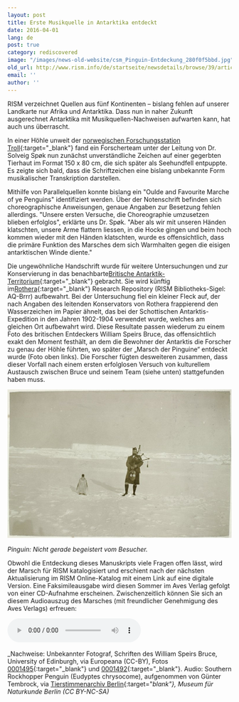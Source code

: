 ```yaml
---
layout: post
title: Erste Musikquelle in Antarktika entdeckt
date: 2016-04-01
lang: de
post: true
category: rediscovered
image: "/images/news-old-website/csm_Pinguin-Entdeckung_280f0f5bbd.jpg"
old_url: http://www.rism.info/de/startseite/newsdetails/browse/39/article/64/first-music-manuscript-discovered-in-antarctica.html
email: ''
author: ''
---
```


RISM verzeichnet Quellen aus fünf Kontinenten – bislang fehlen auf unserer Landkarte nur Afrika und Antarktika. Dass nun in naher Zukunft ausgerechnet Antarktika mit Musikquellen-Nachweisen aufwarten kann, hat auch uns überrascht.

In einer Höhle unweit der [norwegischen Forschungsstation Troll](http://www.npolar.no/en/about-us/stations-vessels/troll/index.html){:target="_blank"} fand ein Forscherteam unter der Leitung von Dr. Solveig Spøk nun zunächst unverständliche Zeichen auf einer gegerbten Tierhaut im Format 150 x 80 cm, die sich später als Seehundfell entpuppte. Es zeigte sich bald, dass die Schriftzeichen eine bislang unbekannte Form musikalischer Transkription darstellen.

Mithilfe von Parallelquellen konnte bislang ein "Oulde and Favourite Marche of ye Penguins" identifiziert werden. Über der Notenschrift befinden sich choreographische Anweisungen, genaue Angaben zur Besetzung fehlen allerdings. "Unsere ersten Versuche, die Choreographie umzusetzen blieben erfolglos", erklärte uns Dr. Spøk. "Aber als wir mit unseren Händen klatschten, unsere Arme flattern liessen, in die Hocke gingen und beim hoch kommen wieder mit den Händen klatschten, wurde es offensichtlich, dass die primäre Funktion des Marsches dem sich Warmhalten gegen die eisigen antarktischen Winde diente."

Die ungewöhnliche Handschrift wurde für weitere Untersuchungen und zur Konservierung in das benachbarte[Britische Antarktik-Territorium](https://www.gov.uk/government/world/organisations/british-antarctic-territory){:target="_blank"} gebracht. Sie wird künftig im[Rothera](https://www.bas.ac.uk/polar-operations/sites-and-facilities/facility/rothera/){:target="_blank"} Research Repository (RISM Bibliotheks-Sigel: AQ-Brrr) aufbewahrt. Bei der Untersuchung fiel ein kleiner Fleck auf, der nach Angaben des leitenden Konservators von Rothera frappierend den Wasserzeichen im Papier ähnelt, das bei der Schottischen Antarktis-Expedition in den Jahren 1902-1904 verwendet wurde, welches am gleichen Ort aufbewahrt wird. Diese Resultate passen wiederum zu einem Foto des britischen Entdeckers William Speirs Bruce, das offensichtlich exakt den Moment festhält, an dem die Bewohner der Antarktis die Forscher zu genau der Höhle führten, wo später der „Marsch der Pinguine“ entdeckt wurde (Foto oben links). Die Forscher fügten desweiteren zusammen, dass dieser Vorfall nach einem ersten erfolglosen Versuch von kulturellem Austausch zwischen Bruce und seinem Team (siehe unten) stattgefunden haben muss.


![Not amused](/resources-old-website/news/Pinguin-Entdeckung_2.JPG)

_Pinguin:_ _Nicht gerade begeistert vom Besucher._


Obwohl die Entdeckung dieses Manuskripts viele Fragen offen lässt, wird der Marsch für RISM katalogisiert und erschient nach der nächsten Aktualisierung im RISM Online-Katalog mit einem Link auf eine digitale Version. Eine Faksimileausgabe wird diesen Sommer im Aves Verlag gefolgt von einer CD-Aufnahme erscheinen. Zwischenzeitlich können Sie sich an diesem Audioauszug des Marsches (mit freundlicher Genehmigung des Aves Verlags) erfreuen:


<audio controls>
<source src="http://www.tierstimmenarchiv.de/recordings/0300_Felsenpinguin_Gruppe_short.mp3" type="audio/mpeg">
Your browser does not support the audio element.
</source></audio>

_Nachweise: Unbekannter Fotograf, Schriften des William Speirs Bruce, University of Edinburgh, via Europeana (CC-BY), Fotos [0001495](http://europeana.eu/portal/record/9200271/BibliographicResource_3000058904671.html){:target="_blank"} und [0001492](http://www.europeana.eu/portal/record/9200271/BibliographicResource_3000058904679.html){:target="_blank"}. Audio: Southern Rockhopper Penguin (Eudyptes chrysocome), aufgenommen von Günter Tembrock, via [Tierstimmenarchiv Berlin](http://www.tierstimmenarchiv.de/){:target="_blank"}, Museum für Naturkunde Berlin (CC BY-NC-SA)_
